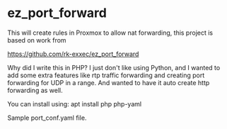 # ez_port_forward
This will create rules in Proxmox to allow nat forwarding, this project is based on work from

https://github.com/rk-exxec/ez_port_forward

Why did I write this in PHP?   I just don't like using Python, and I wanted to add some extra
features like rtp traffic forwarding and creating port forwarding for UDP in a range.  And
wanted to have it auto create http forwarding as well.

You can install using:
         apt install php php-yaml

Sample port_conf.yaml file.
